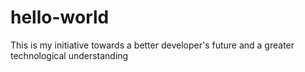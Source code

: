 # hello-world
This is my initiative towards a better developer's future and a greater technological understanding
